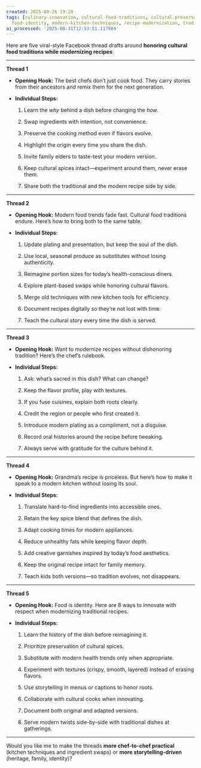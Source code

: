 ```yaml
---
created: 2025-08-26 19:20
tags: [culinary-innovation, cultural-food-traditions, cultural-preservation, family-recipes,
  food-identity, modern-kitchen-techniques, recipe-modernization, traditional-cooking-methods]
ai_processed: '2025-08-31T12:53:51.117904'
---
```

Here are five viral-style Facebook thread drafts around **honoring cultural food traditions while modernizing recipes**:

---

**Thread 1**

- **Opening Hook:** The best chefs don’t just cook food. They carry stories from their ancestors and remix them for the next generation.
    
- **Individual Steps:**
    
    1. Learn the _why_ behind a dish before changing the _how_.
        
    2. Swap ingredients with intention, not convenience.
        
    3. Preserve the cooking method even if flavors evolve.
        
    4. Highlight the origin every time you share the dish.
        
    5. Invite family elders to taste-test your modern version.
        
    6. Keep cultural spices intact—experiment around them, never erase them.
        
    7. Share both the traditional and the modern recipe side by side.
        

---

**Thread 2**

- **Opening Hook:** Modern food trends fade fast. Cultural food traditions endure. Here’s how to bring both to the same table.
    
- **Individual Steps:**
    
    1. Update plating and presentation, but keep the soul of the dish.
        
    2. Use local, seasonal produce as substitutes without losing authenticity.
        
    3. Reimagine portion sizes for today’s health-conscious diners.
        
    4. Explore plant-based swaps while honoring cultural flavors.
        
    5. Merge old techniques with new kitchen tools for efficiency.
        
    6. Document recipes digitally so they’re not lost with time.
        
    7. Teach the cultural story every time the dish is served.
        

---

**Thread 3**

- **Opening Hook:** Want to modernize recipes without dishonoring tradition? Here’s the chef’s rulebook.
    
- **Individual Steps:**
    
    1. Ask: what’s sacred in this dish? What can change?
        
    2. Keep the flavor profile, play with textures.
        
    3. If you fuse cuisines, explain both roots clearly.
        
    4. Credit the region or people who first created it.
        
    5. Introduce modern plating as a compliment, not a disguise.
        
    6. Record oral histories around the recipe before tweaking.
        
    7. Always serve with gratitude for the culture behind it.
        

---

**Thread 4**

- **Opening Hook:** Grandma’s recipe is priceless. But here’s how to make it speak to a modern kitchen without losing its soul.
    
- **Individual Steps:**
    
    1. Translate hard-to-find ingredients into accessible ones.
        
    2. Retain the key spice blend that defines the dish.
        
    3. Adapt cooking times for modern appliances.
        
    4. Reduce unhealthy fats while keeping flavor depth.
        
    5. Add creative garnishes inspired by today’s food aesthetics.
        
    6. Keep the original recipe intact for family memory.
        
    7. Teach kids both versions—so tradition evolves, not disappears.
        

---

**Thread 5**

- **Opening Hook:** Food is identity. Here are 8 ways to innovate with respect when modernizing traditional recipes.
    
- **Individual Steps:**
    
    1. Learn the history of the dish before reimagining it.
        
    2. Prioritize preservation of cultural spices.
        
    3. Substitute with modern health trends only when appropriate.
        
    4. Experiment with textures (crispy, smooth, layered) instead of erasing flavors.
        
    5. Use storytelling in menus or captions to honor roots.
        
    6. Collaborate with cultural cooks when innovating.
        
    7. Document both original and adapted versions.
        
    8. Serve modern twists side-by-side with traditional dishes at gatherings.
        

---

Would you like me to make the threads **more chef-to-chef practical** (kitchen techniques and ingredient swaps) or **more storytelling-driven** (heritage, family, identity)?